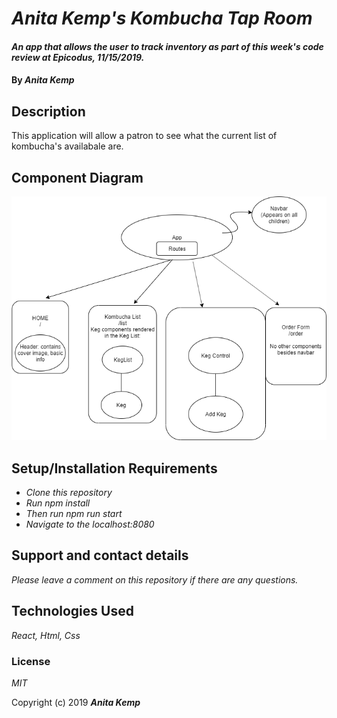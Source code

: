 # _Anita Kemp's Kombucha Tap Room_

#### _An app that allows the user to track inventory as part of this week's code review at Epicodus, 11/15/2019._

#### By _Anita Kemp_

## Description

This application will allow a patron to see what the current list of kombucha's availabale are. 

## Component Diagram
<img src="src/Assets/Readmediagram.png" />

## Setup/Installation Requirements

* _Clone this repository_
* _Run npm install_
* _Then run npm run start_ 
* _Navigate to the localhost:8080_

## Support and contact details

_Please leave a comment on this repository if there are any questions._

## Technologies Used

_React, Html, Css_

### License

*MIT*

Copyright (c) 2019 **_Anita Kemp_**